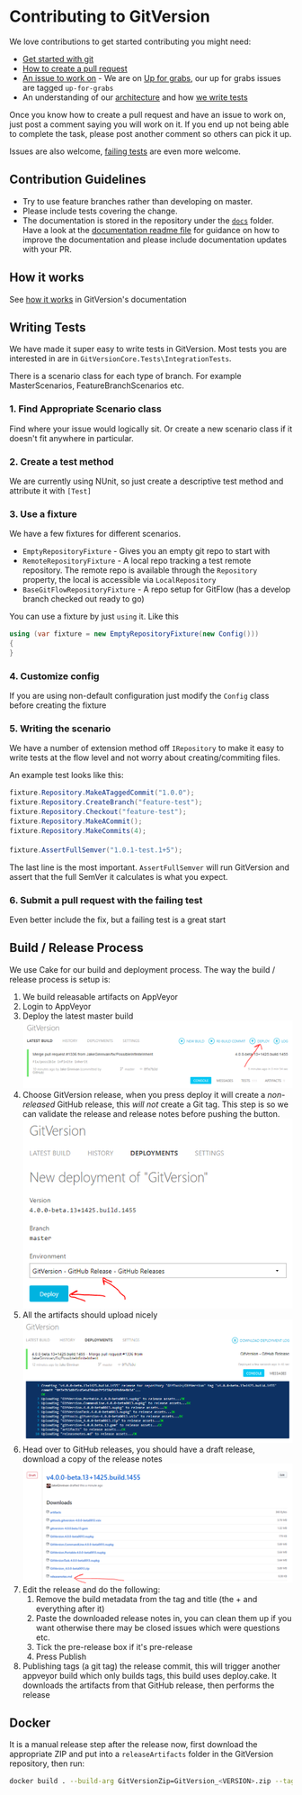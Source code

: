 # Contributing to GitVersion

We love contributions to get started contributing you might need:

- [Get started with git](http://rogerdudler.github.io/git-guide)
- [How to create a pull request](https://help.github.com/articles/using-pull-requests)
- [An issue to work on](https://github.com/GitTools/GitVersion/labels/up-for-grabs) - We are on [Up for grabs](http://up-for-grabs.net/), our up for grabs issues are tagged `up-for-grabs`
- An understanding of our [architecture](http://gitversion.readthedocs.org/en/latest/more-info/how-it-works/#architecture) and how [we write tests](#writing-tests)

Once you know how to create a pull request and have an issue to work on, just post a comment saying you will work on it.
If you end up not being able to complete the task, please post another comment so others can pick it up.

Issues are also welcome, [failing tests](#writing-tests) are even more welcome.

## Contribution Guidelines

- Try to use feature branches rather than developing on master.
- Please include tests covering the change.
- The documentation is stored in the repository under the [`docs`](docs) folder.
   Have a look at the [documentation readme file](docs/readme.md) for guidance
   on how to improve the documentation and please include documentation updates
   with your PR.

## How it works

See [how it works](http://gitversion.readthedocs.org/en/latest/more-info/how-it-works/) in GitVersion's documentation

## Writing Tests

We have made it super easy to write tests in GitVersion. Most tests you are interested in are in `GitVersionCore.Tests\IntegrationTests`.

There is a scenario class for each type of branch. For example MasterScenarios, FeatureBranchScenarios etc.

### 1. Find Appropriate Scenario class

Find where your issue would logically sit. Or create a new scenario class if it doesn't fit anywhere in particular.

### 2. Create a test method

We are currently using NUnit, so just create a descriptive test method and attribute it with `[Test]`

### 3. Use a fixture

We have a few fixtures for different scenarios.

- `EmptyRepositoryFixture` - Gives you an empty git repo to start with
- `RemoteRepositoryFixture` - A local repo tracking a test remote repository. The remote repo is available through the `Repository` property, the local is accessible via `LocalRepository`
- `BaseGitFlowRepositoryFixture` - A repo setup for GitFlow (has a develop branch checked out ready to go)

You can use a fixture by just `using` it. Like this

``` csharp
using (var fixture = new EmptyRepositoryFixture(new Config()))
{
}
```

### 4. Customize config

If you are using non-default configuration just modify the `Config` class before creating the fixture

### 5. Writing the scenario

We have a number of extension method off `IRepository` to make it easy to write tests at the flow level and not worry about creating/commiting files.

An example test looks like this:

``` csharp
fixture.Repository.MakeATaggedCommit("1.0.0");
fixture.Repository.CreateBranch("feature-test");
fixture.Repository.Checkout("feature-test");
fixture.Repository.MakeACommit();
fixture.Repository.MakeCommits(4);

fixture.AssertFullSemver("1.0.1-test.1+5");
```

The last line is the most important. `AssertFullSemver` will run GitVersion and assert that the full SemVer it calculates is what you expect.

### 6. Submit a pull request with the failing test

Even better include the fix, but a failing test is a great start

## Build / Release Process

We use Cake for our build and deployment process. The way the build / release process is setup is:

1) We build releasable artifacts on AppVeyor
1) Login to AppVeyor
1) Deploy the latest master build
![docs/input/docs/img/release-1-deploy.png](docs/input/docs/img/release-1-deploy.png)
1) Choose GitVersion release, when you press deploy it will create a *non-released* GitHub release, this *will not* create a Git tag. This step is so we can validate the release and release notes before pushing the button.
![docs/input/docs/img/release-2-deploy.png](docs/input/docs/img/release-2-deploy.png)
1) All the artifacts should upload nicely
![docs/input/docs/img/release-3-deploy.png](docs/input/docs/img/release-3-deploy.png)
1) Head over to GitHub releases, you should have a draft release, download a copy of the release notes
![docs/input/docs/img/release-4-deploy.png](docs/input/docs/img/release-4-deploy.png)
1) Edit the release and do the following:
    1. Remove the build metadata from the tag and title (the + and everything after it)
    2. Paste the downloaded release notes in, you can clean them up if you want otherwise there may be closed issues which were questions etc.
    3. Tick the pre-release box if it's pre-release
    4. Press Publish
1) Publishing tags (a git tag) the release commit, this will trigger another appveyor build which only builds tags, this build uses deploy.cake. It downloads the artifacts from that GitHub release, then performs the release

## Docker

It is a manual release step after the release now, first download the appropriate ZIP and put into a `releaseArtifacts` folder in the GitVersion repository, then run:

```bash
docker build . --build-arg GitVersionZip=GitVersion_<VERSION>.zip --tag gittools/gitversion
```
